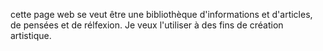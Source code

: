 cette page web se veut être une bibliothèque d'informations et d'articles, de pensées et de rélfexion. Je veux l'utiliser à des fins de création artistique.
